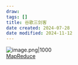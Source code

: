 ```yaml
---
draw:
tags: []
title: 谷歌三剑客
date created: 2024-07-28
date modified: 2024-11-12
---
```


![image.png|1000](https://imagehosting4picgo.oss-cn-beijing.aliyuncs.com/imagehosting/fix-dir%2Fpicgo%2Fpicgo-clipboard-images%2F2024%2F07%2F28%2F17-54-02-1f2507170892882f0f33041d5bc96dc1-20240728175401-324dd2.png)  
[MapReduce](MapReduce.md)
